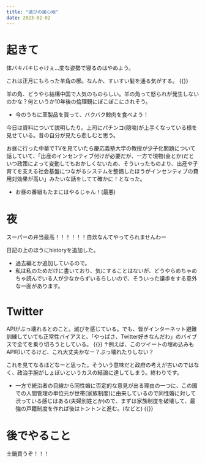 ```yaml
---
title: "滅びの居心地"
date: 2023-02-02
---
```


# 起きて
体バキバキじゃけぇ...変な姿勢で寝るのはやめよう。

これは正月にもらった羊角の櫛。なんか、すいすい髪を通る気がする。
{{<tweet user="dango_bot" id="1620983700493336577">}}

羊の角、どうやら結構中国で人気のものらしい。羊の角って怒られが発生しないのかな？何というか10年後の倫理観にぼこぼこにされそう。
- 今のうちに革製品を買って、バクバク鯨肉を食べよう！

今日は資料について説明したり。上司にパチンコ(隠喩)が上手くなっている様を見せている。昔の自分が見たら悲しむと思う。

お昼に行った中華でTVを見ていたら慶応義塾大学の教授が少子化問題について話していて、「出産のインセンティブ付けが必要だが、一方で現物(金とか)だといつ政策によって変動してもおかしくないため、そういったものより、出産や子育てを支える社会基盤につながるシステムを整備したほうがインセンティブの費用対効果が高い」みたいな話をしてて確かに！となった。
- お昼の番組もたまにはやるじゃん！(最悪)


# 夜
スーパーの弁当最高！！！！！！自炊なんてやってられませんわー

日記の上のほうにhistoryを追加した。
- 過去編とか追加しているので。
- 私は私のためだけに書いており、気にすることはないが、どうやらめちゃめちゃ読んでいる人が少なからずいるらしいので、そういった譲歩をする意外な一面があります。

# Twitter

APIがぶっ壊れるとのこと。滅びを感じている。でも、皆がインターネット避難訓練していても正常性バイアスと、「やっぱさ、Twitter好きなんだわ」のバイブスで全てを乗り切ろうとしている。
{{<tweet user="dango_bot" id="1621159801001742340">}}
↑例えば、このツイートの埋め込みもAPI叩いてるけど、これ大丈夫かなー？ぶっ壊れたりしない？


これを見てなるほどなーと思った。そういう意味だと政府の考えが古いのではなく、政治手腕がしょぼいというカスの結論に達してしまう。終わりです。
- 一方で統治者の目線から同性婚に否定的な意見が出る理由の一つに、この国での人間管理の単位元が世帯(家族制度)に由来しているので同性婚に対して渋っている感じはある(夫婦別姓とか)ので、まずは家族制度を破壊して、最強の戸籍制度を作れば後はトントンと進む。(などと)
{{<tweet user="dango_bot" id="1620936544533245953">}}


# 後でやること
土鍋買うぞ！！！
